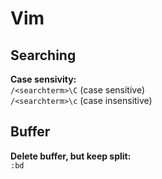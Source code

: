# Vim

## Searching

**Case sensivity:**<br>
`/<searchterm>\C` (case sensitive)<br>
`/<searchterm>\c` (case insensitive)<br>

## Buffer

**Delete buffer, but keep split:**<br>
`:bd`
